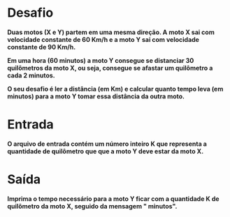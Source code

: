 <h1> Desafio </h1>
<p><strong>Duas motos (X e Y) partem em uma mesma direção. A moto X sai com velocidade constante de 60 Km/h e a moto Y sai com velocidade constante de 90 Km/h.</p></strong>

<p><strong>Em uma hora (60 minutos) a moto Y consegue se distanciar 30 quilômetros da moto X, ou seja, consegue se afastar um quilômetro a cada 2 minutos.</p></strong>

<p><strong>O seu desafio é ler a distância (em Km) e calcular quanto tempo leva (em minutos) para a moto Y tomar essa distância da outra moto.</p></strong>

<h1> Entrada </h1>
<p><strong>O arquivo de entrada contém um número inteiro K que representa a quantidade de quilômetro que que a moto Y deve estar da moto X.</p></strong>

<h1> Saída </h1>
<p><strong>Imprima o tempo necessário para a moto Y ficar com a quantidade K de quilômetro da moto X, seguido da mensagem " minutos".</p></strong>
